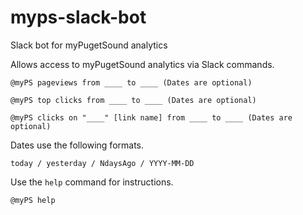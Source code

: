 # myps-slack-bot
Slack bot for myPugetSound analytics

Allows access to myPugetSound analytics via Slack commands.

```
@myPS pageviews from ____ to ____ (Dates are optional)
```
```
@myPS top clicks from ____ to ____ (Dates are optional)
```
```
@myPS clicks on "____" [link name] from ____ to ____ (Dates are optional)
```

Dates use the following formats.
```
today / yesterday / NdaysAgo / YYYY-MM-DD
```

Use the `help` command for instructions.

```
@myPS help
```
